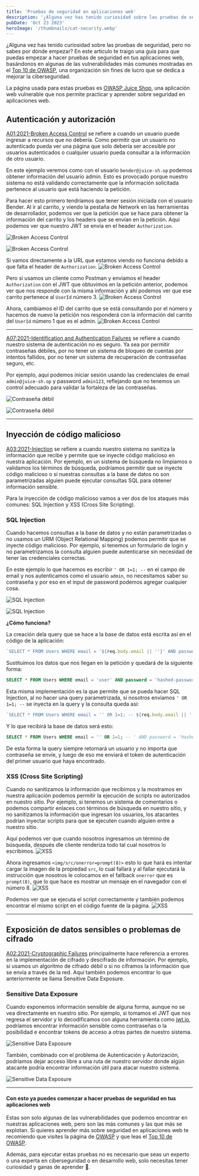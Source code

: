 ```yaml
---
title: 'Pruebas de seguridad en aplicaciones web' 
description: '¿Alguna vez has tenido curiosidad sobre las pruebas de seguridad, pero no sabes por dónde empezar? En este artículo te traigo una guía para que puedas empezar a hacer pruebas de seguridad en tus aplicaciones web, basándonos en algunas de las vulnerabilidades más comunes mostradas en el Top 10 de OWASP.'
pubDate: 'Oct 23 2023'
heroImage: '/thumbnails/cat-security.webp'
---
```

¿Alguna vez has tenido curiosidad sobre las pruebas de seguridad, pero no sabes por dónde empezar? En este artículo te traigo una guía para que puedas empezar a hacer pruebas de seguridad en tus aplicaciones web, basándonos en algunas de las vulnerabilidades más comunes mostradas en el [Top 10 de OWASP](https://owasp.org/www-project-top-ten/), una organización sin fines de lucro que se dedica a mejorar la ciberseguridad.

La página usada para estas pruebas es [OWASP Juice Shop](https://owasp.org/www-project-juice-shop/), una aplicación web vulnerable que nos permite practicar y aprender sobre seguridad en aplicaciones web.

## Autenticación y autorización

[A01:2021-Broken Access Control](https://owasp.org/Top10/A01_2021-Broken_Access_Control/) se refiere a cuando un usuario puede ingresar a recursos que no debería. Como permitir que un usuario no autenticado pueda ver una página que solo debería ser accesible por usuarios autenticados o cualquier usuario pueda consultar a la información de otro usuario.

En este ejemplo veremos como con el usuario `bender@juice-sh.op` podemos obtener información del usuario admin. Esto es provocado porque nuestro sistema no está validando correctamente que la información solicitada pertenece al usuario que está haciendo la petición. 

Para hacer esto primero tendríamos que tener sesión iniciada con el usuario Bender. Al ir al carrito, y viendo la pestaña de Network en las herramientas de desarrollador, podemos ver que la petición que se hace para obtener la información del carrito y los headers que se envían en la petición. Aquí podemos ver que nuestro JWT se envía en el header `Authorization`.

![Broken Access Control](/blog-images/authorization-screenshot-1.webp)

![Broken Access Control](/blog-images/authorization-screenshot-2.webp)

Si vamos directamente a la URL que estamos viendo no funciona debido a que falta el header de `Authorization`.
![Broken Access Control](/blog-images/authorization-screenshot-3.webp)

Pero si usamos un cliente como Postman y enviamos el header `Authorization` con el JWT que obtuvimos en la petición anterior, podemos ver que nos responde con la misma información y ahí podemos ver que ese carrito pertenece al `UserId` número 3.
![Broken Access Control](/blog-images/authorization-screenshot-4.webp)

Ahora, cambiamos el ID del carrito que se está consultando por el número y hacemos de nuevo la petición nos responderá con la información del carrito del `UserId` número 1 que es el admin.
![Broken Access Control](/blog-images/authorization-screenshot-5.webp)

---

[A07:2021-Identification and Authentication Failures](https://owasp.org/Top10/A07_2021-Identification_and_Authentication_Failures/) se refiere a cuando nuestro sistema de autenticación no es seguro. Ya sea por permitir contraseñas débiles, por no tener un sistema de bloqueo de cuentas por intentos fallidos, por no tener un sistema de recuperación de contraseñas seguro, etc.

Por ejemplo, aquí podemos iniciar sesión usando las credenciales de email `admin@juice-sh.op` y password `admin123`, reflejando que no tenemos un control adecuado para validar la fortaleza de las contraseñas.

![Contraseña débil](/blog-images/auth-screenshot-1.webp)

![Contraseña débil](/blog-images/auth-screenshot-2.webp)

---

## Inyección de código malicioso

[A03:2021-Injection](https://owasp.org/Top10/A03_2021-Injection/) se refiere a cuando nuestro sistema no sanitiza la información que recibe y permite que se inyecte código malicioso en nuestra aplicación. Por ejemplo, en un sistema de búsqueda no limpiamos o validamos los términos de búsqueda, podríamos permitir que se inyecte código malicioso o si nuestras consultas a la base de datos no son parametrizadas alguien puede ejecutar consultas SQL para obtener información sensible.

Para la inyección de código malicioso vamos a ver dos de los ataques más comunes: SQL Injection y XSS (Cross Site Scripting).

### SQL Injection
Cuando hacemos consultas a la base de datos y no están parametrizadas o no usamos un URM (Object Relational Mapping) podemos permitir que se inyecte código malicioso. Por ejemplo, si tenemos un formulario de login y no parametrizamos la consulta alguien puede autenticarse sin necesidad de tener las credenciales correctas.

En este ejemplo lo que hacemos es escribir `' OR 1=1; --` en el campo de email y nos autenticamos como el usuario `admin`, no necesitamos saber su contraseña y por eso en el input de password podemos agregar cualquier cosa.

![SQL Injection](/blog-images/sql-injection-screenshot-1.webp)

![SQL Injection](/blog-images/sql-injection-screenshot-2.webp)

**¿Cómo funciona?**

La creación dela query que se hace a la base de datos está escrita así en el código de la aplicación:
```typescript
`SELECT * FROM Users WHERE email = '${req.body.email || ''}' AND password = '${security.hash(req.body.password || '')}' AND deletedAt IS NULL`
```

Sustituimos los datos que nos llegan en la petición y quedará de la siguiente forma:
```sql
SELECT * FROM Users WHERE email = 'user' AND password = 'hashed-password' AND deletedAt IS NULL
```

Esta misma implementación es la que permite que se pueda hacer SQL Injection, al no hacer una query parametrizada, si nosotros enviamos `' OR 1=1; --` se inyecta en la query y la consulta queda así:
```javascript
`SELECT * FROM Users WHERE email = '' OR 1=1; -- ${req.body.email || ''}' AND password = '${security.hash(req.body.password || '')}' AND deletedAt IS NULL`
```

Y lo que recibirá la base de datos será esto:
```sql
SELECT * FROM Users WHERE email = '' OR 1=1; -- ' AND password = 'hashed-password' AND deletedAt IS NULL;
``` 

De esta forma la query siempre retornará un usuario y no importa que contraseña se envíe, y luego de eso me enviará el token de autenticación del primer usuario que haya encontrado.

### XSS (Cross Site Scripting)

Cuando no sanitizamos la información que recibimos y la mostramos en nuestra aplicación podemos permitir la ejecución de scripts no autorizados en nuestro sitio. Por ejemplo, si tenemos un sistema de comentarios o podemos compartir enlaces con términos de búsqueda en nuestro sitio, y no sanitizamos la información que ingresan los usuarios, los atacantes podrían inyectar scripts para que se ejecuten cuando alguien entre a nuestro sitio.

Aquí podemos ver que cuando nosotros ingresamos un término de búsqueda, después dle cliente renderiza todo tal cual nosotros lo escribimos.
![XSS](/blog-images/xss-screenshot-1.webp)

Ahora ingresamos `<img/src/onerror=prompt(8)>` esto lo que hará es intentar cargar la imagen de la propiedad `src`, lo cual fallará y al fallar ejecutará la instrucción que nosotros le colocamos en el fallback `onerror` que es `prompt(8)`, que lo que hace es mostrar un mensaje en el navegador con el número 8.
![XSS](/blog-images/xss-screenshot-2.webp)

Podemos ver que se ejecuta el script correctamente y también podemos encontrar el mismo script en el código fuente de la página.
![XSS](/blog-images/xss-screenshot-3.webp)

---

## Exposición de datos sensibles o problemas de cifrado

[A02:2021-Cryptographic Failures](https://owasp.org/Top10/A02_2021-Cryptographic_Failures/) principalmente hace referencia a errores en la implementación de cifrado y descifrado de información. Por ejemplo, si usamos un algoritmo de cifrado débil o si no ciframos la información que se envía a través de la red. Aquí también podemos encontrar lo que anteriormente se llama Sensitive Data Exposure.

### Sensitive Data Exposure

Cuando exponemos información sensible de alguna forma, aunque no se vea directamente en nuestro sitio. Por ejemplo, si tomamos el JWT que nos regresa el servidor y lo decodificamos con alguna herramienta como [jwt.io](https://jwt.io/), podríamos encontrar información sensible como contraseñas o la posibilidad e encontrar tokens de acceso a otras partes de nuestro sistema.

![Sensitive Data Exposure](/blog-images/data-exposure-screenshot-1.webp)

También, combinado con el problema de Autenticación y Autorización, podríamos dejar acceso libre a una ruta de nuestro servidor donde algún atacante podría encontrar información útil para atacar nuestro sistema.

![Sensitive Data Exposure](/blog-images/data-exposure-screenshot-2.webp)

---
#### Con esto ya puedes comenzar a hacer pruebas de seguridad en tus aplicaciones web

Estas son solo algunas de las vulnerabilidades que podemos encontrar en nuestras aplicaciones web, pero son las más comunes y las que más se explotan. Si quieres aprender más sobre seguridad en aplicaciones web te recomiendo que visites la página de [OWASP](https://owasp.org/) y que leas el [Top 10 de OWASP](https://owasp.org/www-project-top-ten/).

Además, para ejecutar estas pruebas no es necesario que seas un experto o una experta en ciberseguridad o en desarrollo web, solo necesitas tener curiosidad y ganas de aprender 🚀.
